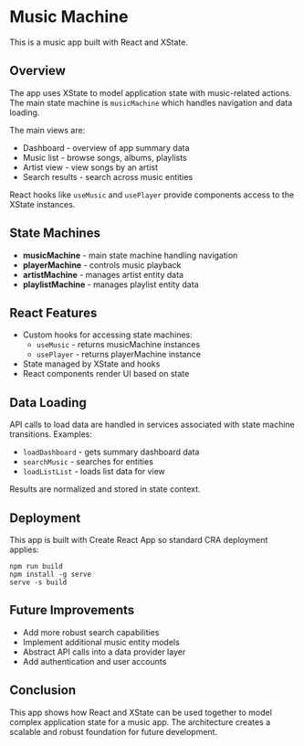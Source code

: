 # Music Machine

This is a music app built with React and XState.

## Overview

The app uses XState to model application state with music-related actions. The main state machine is `musicMachine` which handles navigation and data loading.

The main views are:

- Dashboard - overview of app summary data
- Music list - browse songs, albums, playlists
- Artist view - view songs by an artist
- Search results - search across music entities

React hooks like `useMusic` and `usePlayer` provide components access to the XState instances.

## State Machines

- **musicMachine** - main state machine handling navigation
- **playerMachine** - controls music playback
- **artistMachine** - manages artist entity data
- **playlistMachine** - manages playlist entity data

## React Features

- Custom hooks for accessing state machines:
  - `useMusic` - returns musicMachine instances
  - `usePlayer` - returns playerMachine instance
- State managed by XState and hooks
- React components render UI based on state

## Data Loading

API calls to load data are handled in services associated with state machine transitions. Examples:

- `loadDashboard` - gets summary dashboard data
- `searchMusic` - searches for entities
- `loadListList` - loads list data for view

Results are normalized and stored in state context.

## Deployment

This app is built with Create React App so standard CRA deployment applies:

```
npm run build
npm install -g serve
serve -s build
```

## Future Improvements

- Add more robust search capabilities
- Implement additional music entity models
- Abstract API calls into a data provider layer
- Add authentication and user accounts

## Conclusion

This app shows how React and XState can be used together to model complex application state for a music app. The architecture creates a scalable and robust foundation for future development.
